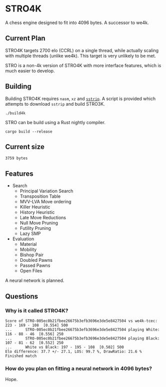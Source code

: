 # STRO4K
A chess engine designed to fit into 4096 bytes. A successor to we4k.

## Current Plan
STRO4K targets 2700 elo (CCRL) on a single thread, while actually scaling with multiple threads (unlike we4k). This target is very unlikely to be met.

STRO is a non-4k version of STRO4K with more interface features, which is much easier to develop.

## Building
Building STRO4K requires `nasm`, `xz` and [`sstrip`](https://github.com/aunali1/super-strip). A script is provided which attempts to download `sstrip` and build STRO3K.

```
./build4k
```

STRO can be build using a Rust nightly compiler.
```
cargo build --release
```

## Current size
```
3759 bytes
```
## Features
* Search
    * Principal Variation Search
    * Transposition Table
    * MVV-LVA Move ordering
    * Killer Heuristic
    * History Heuristic
    * Late Move Reductions
    * Null Move Pruning
    * Futility Pruning
    * Lazy SMP
* Evaluation
    * Material
    * Mobility
    * Bishop Pair
    * Doubled Pawns
    * Passed Pawns
    * Open Files

A neural network is planned.

## Questions
### Why is it called STRO4K?
```
Score of STRO-005ec0b21fbee26675b3efb3696e3de5e8427504 vs we4k-tcec: 223 - 169 - 108  [0.554] 500
...      STRO-005ec0b21fbee26675b3efb3696e3de5e8427504 playing White: 116 - 88 - 46  [0.556] 250
...      STRO-005ec0b21fbee26675b3efb3696e3de5e8427504 playing Black: 107 - 81 - 62  [0.552] 250
...      White vs Black: 197 - 195 - 108  [0.502] 500
Elo difference: 37.7 +/- 27.1, LOS: 99.7 %, DrawRatio: 21.6 %
Finished match
```

### How do you plan on fitting a neural network in 4096 bytes?
Hope.
